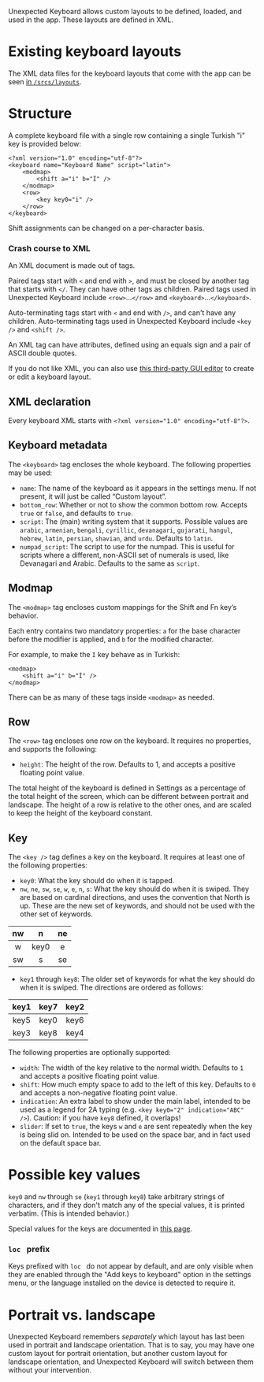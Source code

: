 Unexpected Keyboard allows custom layouts to be defined, loaded, and used in the app. These layouts are defined in XML.

# Existing keyboard layouts

The XML data files for the keyboard layouts that come with the app can be seen [in `/srcs/layouts`](https://github.com/Julow/Unexpected-Keyboard/tree/master/srcs/layouts).

# Structure

A complete keyboard file with a single row containing a single Turkish "i" key is provided below:

    <?xml version="1.0" encoding="utf-8"?>
    <keyboard name="Keyboard Name" script="latin">
        <modmap>
            <shift a="i" b="İ" />
        </modmap>
        <row>
            <key key0="i" />
        </row>
    </keyboard>

Shift assignments can be changed on a per-character basis.

### Crash course to XML

An XML document is made out of tags.

Paired tags start with `<` and end with `>`, and must be closed by another tag that starts with `</`. They can have other tags as children. Paired tags used in Unexpected Keyboard include `<row>`...`</row>` and `<keyboard>`...`</keyboard>`.

Auto-terminating tags start with `<` and end with `/>`, and can't have any children. Auto-terminating tags used in Unexpected Keyboard include `<key />` and `<shift />`.

An XML tag can have attributes, defined using an equals sign and a pair of ASCII double quotes.

If you do not like XML, you can also use [this third-party GUI editor](https://unexpected-keyboard-layout-editor.lixquid.com/) to create or edit a keyboard layout.

## XML declaration

Every keyboard XML starts with `<?xml version="1.0" encoding="utf-8"?>`.

## Keyboard metadata

The `<keyboard>` tag encloses the whole keyboard. The following properties may be used:

* `name`: The name of the keyboard as it appears in the settings menu. If not present, it will just be called “Custom layout”.
* `bottom_row`: Whether or not to show the common bottom row. Accepts `true` or `false`, and defaults to `true`.
* `script`: The (main) writing system that it supports. Possible values are `arabic`, `armenian`, `bengali`, `cyrillic`, `devanagari`, `gujarati`, `hangul`, `hebrew`, `latin`, `persian`, `shavian`, and `urdu`. Defaults to `latin`.
* `numpad_script`: The script to use for the numpad. This is useful for scripts where a different, non-ASCII set of numerals is used, like Devanagari and Arabic. Defaults to the same as `script`.

## Modmap

The `<modmap>` tag encloses custom mappings for the Shift and Fn key’s behavior.

Each entry contains two mandatory properties: `a` for the base character before the modifier is applied, and `b` for the modified character.

For example, to make the `I` key behave as in Turkish:

    <modmap>
        <shift a="i" b="İ" />
    </modmap>

There can be as many of these tags inside `<modmap>` as needed.

## Row

The `<row>` tag encloses one row on the keyboard. It requires no properties, and supports the following:

* `height`: The height of the row. Defaults to 1, and accepts a positive floating point value.

The total height of the keyboard is defined in Settings as a percentage of the total height of the screen, which can be different between portrait and landscape. The height of a row is relative to the other ones, and are scaled to keep the height of the keyboard constant.

## Key

The `<key />` tag defines a key on the keyboard. It requires at least one of the following properties:

* `key0`: What the key should do when it is tapped.
* `nw`, `ne`, `sw`, `se`, `w`, `e`, `n`, `s`: What the key should do when it is swiped. They are based on cardinal directions, and uses the convention that North is up. These are the new set of keywords, and should not be used with the other set of keywords.

 nw | n    |  ne
:-: | :--: | :-:
 w  | key0 |  e
 sw | s    |  se

* `key1` through `key8`: The older set of keywords for what the key should do when it is swiped. The directions are ordered as follows:

key1 | key7 | key2
:--: | :--: | :--:
key5 | key0 | key6
key3 | key8 | key4

The following properties are optionally supported:

* `width`: The width of the key relative to the normal width. Defaults to `1` and accepts a positive floating point value.
* `shift`: How much empty space to add to the left of this key. Defaults to `0` and accepts a non-negative floating point value.
* `indication`: An extra label to show under the main label, intended to be used as a legend for 2A typing (e.g. `<key key0="2" indication="ABC" />`). Caution: if you have `key8` defined, it overlaps!
* `slider`: If set to `true`, the keys `w` and `e` are sent repeatedly when the key is being slid on. Intended to be used on the space bar, and in fact used on the default space bar.

# Possible key values

`key0` and `nw` through `se` (`key1` through `key8`) take arbitrary strings of characters, and if they don't match any of the special values, it is printed verbatim. (This is intended behavior.)

Special values for the keys are documented in [this page](Possible-key-values).

### `loc ` prefix

Keys prefixed with `loc ` do not appear by default, and are only visible when they are enabled through the "Add keys to keyboard" option in the settings menu, or the language installed on the device is detected to require it.

# Portrait vs. landscape

Unexpected Keyboard remembers *separately* which layout has last been used in portrait and landscape orientation. That is to say, you may have one custom layout for portrait orientation, but another custom layout for landscape orientation, and Unexpected Keyboard will switch between them without your intervention.
